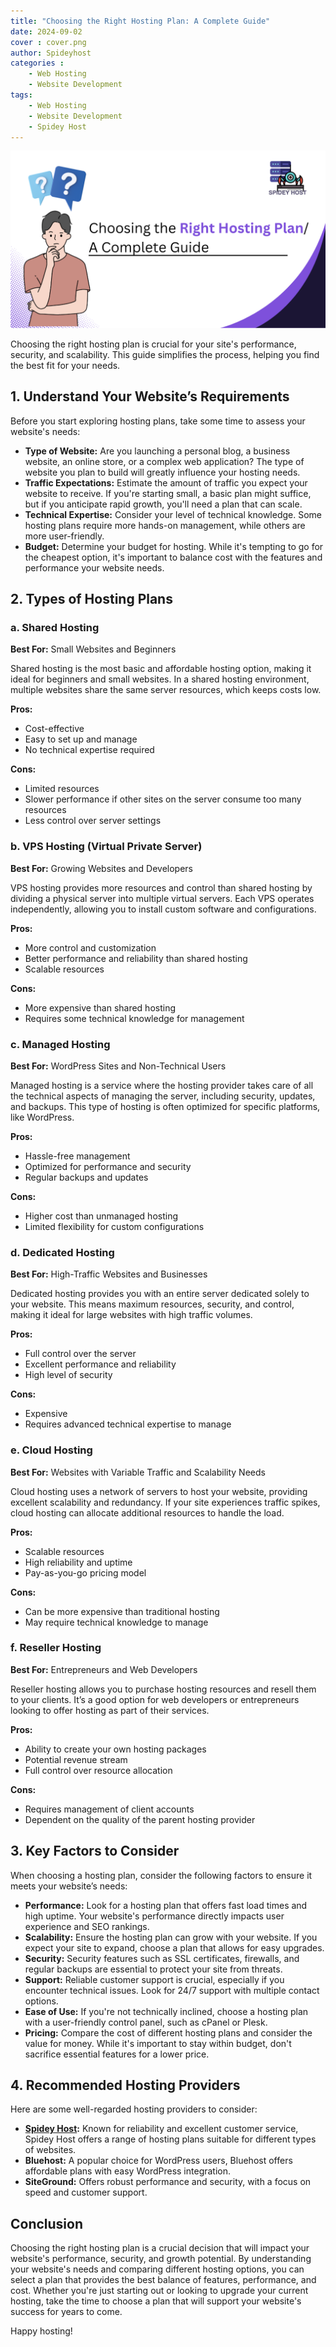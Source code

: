 ```yaml
---
title: "Choosing the Right Hosting Plan: A Complete Guide"
date: 2024-09-02
cover : cover.png
author: Spideyhost
categories :
    - Web Hosting
    - Website Development
tags: 
    - Web Hosting
    - Website Development
    - Spidey Host
---
```

![Cover image](cover.png)

Choosing the right hosting plan is crucial for your site's performance, security, and scalability. This guide simplifies the process, helping you find the best fit for your needs.
<!--more-->
## 1. Understand Your Website’s Requirements

Before you start exploring hosting plans, take some time to assess your website's needs:

- **Type of Website:** Are you launching a personal blog, a business website, an online store, or a complex web application? The type of website you plan to build will greatly influence your hosting needs.
- **Traffic Expectations:** Estimate the amount of traffic you expect your website to receive. If you're starting small, a basic plan might suffice, but if you anticipate rapid growth, you'll need a plan that can scale.
- **Technical Expertise:** Consider your level of technical knowledge. Some hosting plans require more hands-on management, while others are more user-friendly.
- **Budget:** Determine your budget for hosting. While it's tempting to go for the cheapest option, it's important to balance cost with the features and performance your website needs.

## 2. Types of Hosting Plans

### a. Shared Hosting

**Best For:** Small Websites and Beginners

Shared hosting is the most basic and affordable hosting option, making it ideal for beginners and small websites. In a shared hosting environment, multiple websites share the same server resources, which keeps costs low.

**Pros:**
- Cost-effective
- Easy to set up and manage
- No technical expertise required

**Cons:**
- Limited resources
- Slower performance if other sites on the server consume too many resources
- Less control over server settings

### b. VPS Hosting (Virtual Private Server)

**Best For:** Growing Websites and Developers

VPS hosting provides more resources and control than shared hosting by dividing a physical server into multiple virtual servers. Each VPS operates independently, allowing you to install custom software and configurations.

**Pros:**
- More control and customization
- Better performance and reliability than shared hosting
- Scalable resources

**Cons:**
- More expensive than shared hosting
- Requires some technical knowledge for management

### c. Managed Hosting

**Best For:** WordPress Sites and Non-Technical Users

Managed hosting is a service where the hosting provider takes care of all the technical aspects of managing the server, including security, updates, and backups. This type of hosting is often optimized for specific platforms, like WordPress.

**Pros:**
- Hassle-free management
- Optimized for performance and security
- Regular backups and updates

**Cons:**
- Higher cost than unmanaged hosting
- Limited flexibility for custom configurations

### d. Dedicated Hosting

**Best For:** High-Traffic Websites and Businesses

Dedicated hosting provides you with an entire server dedicated solely to your website. This means maximum resources, security, and control, making it ideal for large websites with high traffic volumes.

**Pros:**
- Full control over the server
- Excellent performance and reliability
- High level of security

**Cons:**
- Expensive
- Requires advanced technical expertise to manage

### e. Cloud Hosting

**Best For:** Websites with Variable Traffic and Scalability Needs

Cloud hosting uses a network of servers to host your website, providing excellent scalability and redundancy. If your site experiences traffic spikes, cloud hosting can allocate additional resources to handle the load.

**Pros:**
- Scalable resources
- High reliability and uptime
- Pay-as-you-go pricing model

**Cons:**
- Can be more expensive than traditional hosting
- May require technical knowledge to manage

### f. Reseller Hosting

**Best For:** Entrepreneurs and Web Developers

Reseller hosting allows you to purchase hosting resources and resell them to your clients. It’s a good option for web developers or entrepreneurs looking to offer hosting as part of their services.

**Pros:**
- Ability to create your own hosting packages
- Potential revenue stream
- Full control over resource allocation

**Cons:**
- Requires management of client accounts
- Dependent on the quality of the parent hosting provider

## 3. Key Factors to Consider

When choosing a hosting plan, consider the following factors to ensure it meets your website’s needs:

- **Performance:** Look for a hosting plan that offers fast load times and high uptime. Your website's performance directly impacts user experience and SEO rankings.
- **Scalability:** Ensure the hosting plan can grow with your website. If you expect your site to expand, choose a plan that allows for easy upgrades.
- **Security:** Security features such as SSL certificates, firewalls, and regular backups are essential to protect your site from threats.
- **Support:** Reliable customer support is crucial, especially if you encounter technical issues. Look for 24/7 support with multiple contact options.
- **Ease of Use:** If you're not technically inclined, choose a hosting plan with a user-friendly control panel, such as cPanel or Plesk.
- **Pricing:** Compare the cost of different hosting plans and consider the value for money. While it's important to stay within budget, don't sacrifice essential features for a lower price.

## 4. Recommended Hosting Providers

Here are some well-regarded hosting providers to consider:

- **[Spidey Host](https://spideyhost.com):** Known for reliability and excellent customer service, Spidey Host offers a range of hosting plans suitable for different types of websites.
- **Bluehost:** A popular choice for WordPress users, Bluehost offers affordable plans with easy WordPress integration.
- **SiteGround:** Offers robust performance and security, with a focus on speed and customer support.

## Conclusion

Choosing the right hosting plan is a crucial decision that will impact your website's performance, security, and growth potential. By understanding your website's needs and comparing different hosting options, you can select a plan that provides the best balance of features, performance, and cost. Whether you're just starting out or looking to upgrade your current hosting, take the time to choose a plan that will support your website's success for years to come.

Happy hosting!
